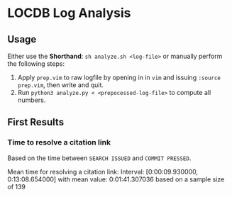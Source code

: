 # LOCDB Log Analysis

## Usage

Either use the **Shorthand**: `sh analyze.sh <log-file>`
or manually perform the following steps:

1. Apply `prep.vim` to raw logfile by opening in in `vim` and issuing `:source
   prep.vim`, then write and quit.
1. Run `python3 analyze.py < <prepocessed-log-file>` to compute all numbers.

## First Results

### Time to resolve a citation link

Based on the time between `SEARCH ISSUED` and `COMMIT PRESSED`.

Mean time for resolving a citation link: Interval: [0:00:09.930000,
0:13:08.654000] with mean value: 0:01:41.307036 based on a sample size of 139
